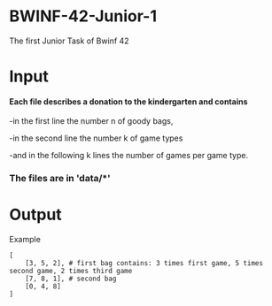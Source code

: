 # BWINF-42-Junior-1
The first Junior Task of Bwinf 42

# Input
#### Each file describes a donation to the kindergarten and contains

-in the first line the number n of goody bags,

-in the second line the number k of game types

-and in the following k lines the number of games per game type.


### The files are in 'data/*'

# Output
Example
```
[
    [3, 5, 2], # first bag contains: 3 times first game, 5 times second game, 2 times third game    
    [7, 8, 1], # second bag  
    [0, 4, 8]    
]
```
